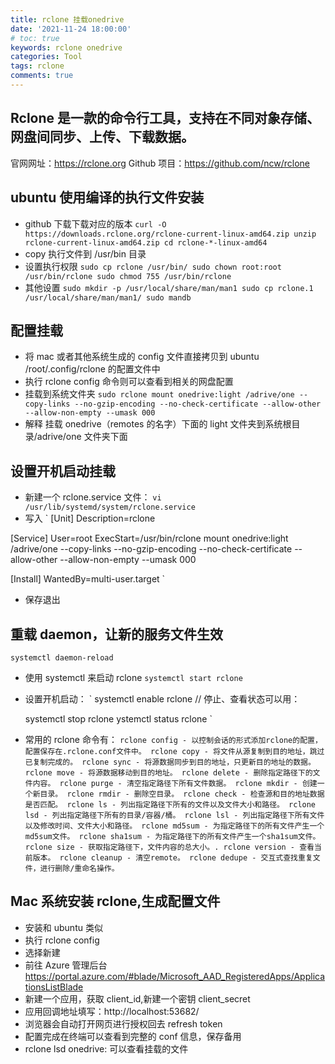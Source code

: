 ```yaml
---
title: rclone 挂载onedrive
date: '2021-11-24 18:00:00'
# toc: true
keywords: rclone onedrive
categories: Tool
tags: rclone
comments: true
---
```


## Rclone 是一款的命令行工具，支持在不同对象存储、网盘间同步、上传、下载数据。

官网网址：https://rclone.org
Github 项目：https://github.com/ncw/rclone

## ubuntu 使用编译的执行文件安装

- github 下载下载对应的版本
  `curl -O https://downloads.rclone.org/rclone-current-linux-amd64.zip unzip rclone-current-linux-amd64.zip cd rclone-*-linux-amd64`
- copy 执行文件到 /usr/bin 目录
- 设置执行权限
  `sudo cp rclone /usr/bin/ sudo chown root:root /usr/bin/rclone sudo chmod 755 /usr/bin/rclone`
- 其他设置
  `sudo mkdir -p /usr/local/share/man/man1 sudo cp rclone.1 /usr/local/share/man/man1/ sudo mandb`

## 配置挂载

- 将 mac 或者其他系统生成的 config 文件直接拷贝到 ubuntu /root/.config/rclone 的配置文件中
- 执行 rclone config 命令则可以查看到相关的网盘配置
- 挂载到系统文件夹
  `sudo rclone mount onedrive:light /adrive/one --copy-links --no-gzip-encoding --no-check-certificate --allow-other --allow-non-empty --umask 000`
- 解释 挂载 onedrive（remotes 的名字）下面的 light 文件夹到系统根目录/adrive/one 文件夹下面

## 设置开机启动挂载

- 新建一个 rclone.service 文件：
  `vi /usr/lib/systemd/system/rclone.service`
- 写入
  `
  [Unit]
  Description=rclone

[Service]
User=root
ExecStart=/usr/bin/rclone mount onedrive:light /adrive/one --copy-links --no-gzip-encoding --no-check-certificate --allow-other --allow-non-empty --umask 000

[Install]
WantedBy=multi-user.target
`

- 保存退出

## 重载 daemon，让新的服务文件生效

`systemctl daemon-reload`

- 使用 systemctl 来启动 rclone
  `systemctl start rclone`
- 设置开机启动：
  `
  systemctl enable rclone
  // 停止、查看状态可以用：

  systemctl stop rclone
  ystemctl status rclone
  `

- 常用的 rclone 命令有：
  `rclone config - 以控制会话的形式添加rclone的配置，配置保存在.rclone.conf文件中。 rclone copy - 将文件从源复制到目的地址，跳过已复制完成的。 rclone sync - 将源数据同步到目的地址，只更新目的地址的数据。 rclone move - 将源数据移动到目的地址。 rclone delete - 删除指定路径下的文件内容。 rclone purge - 清空指定路径下所有文件数据。 rclone mkdir - 创建一个新目录。 rclone rmdir - 删除空目录。 rclone check - 检查源和目的地址数据是否匹配。 rclone ls - 列出指定路径下所有的文件以及文件大小和路径。 rclone lsd - 列出指定路径下所有的目录/容器/桶。 rclone lsl - 列出指定路径下所有文件以及修改时间、文件大小和路径。 rclone md5sum - 为指定路径下的所有文件产生一个md5sum文件。 rclone sha1sum - 为指定路径下的所有文件产生一个sha1sum文件。 rclone size - 获取指定路径下，文件内容的总大小。. rclone version - 查看当前版本。 rclone cleanup - 清空remote。 rclone dedupe - 交互式查找重复文件，进行删除/重命名操作。`

## Mac 系统安装 rclone,生成配置文件

- 安装和 ubuntu 类似
- 执行 rclone config
- 选择新建
- 前往 Azure 管理后台 https://portal.azure.com/#blade/Microsoft_AAD_RegisteredApps/ApplicationsListBlade
- 新建一个应用，获取 client_id,新建一个密钥 client_secret
- 应用回调地址填写：http://localhost:53682/
- 浏览器会自动打开网页进行授权回去 refresh token
- 配置完成在终端可以查看到完整的 conf 信息，保存备用
- rclone lsd onedrive: 可以查看挂载的文件
